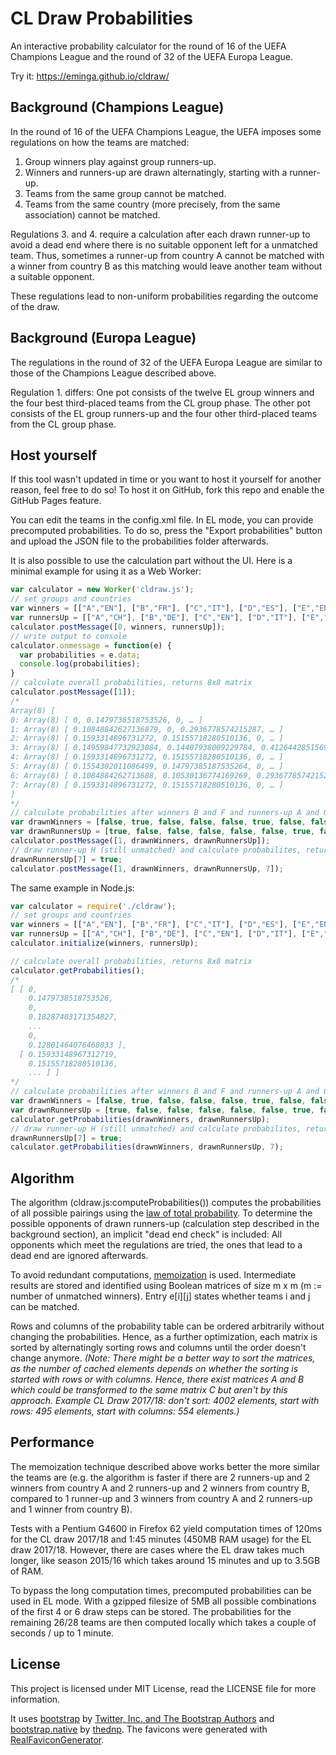 # CL Draw Probabilities
An interactive probability calculator for the round of 16 of the UEFA Champions League and the round of 32 of the UEFA Europa League.

Try it: https://eminga.github.io/cldraw/

## Background (Champions League)
In the round of 16 of the UEFA Champions League, the UEFA imposes some regulations on how the teams are matched:
1. Group winners play against group runners-up.
2. Winners and runners-up are drawn alternatingly, starting with a runner-up.
3. Teams from the same group cannot be matched.
4. Teams from the same country (more precisely, from the same association) cannot be matched.

Regulations 3. and 4. require a calculation after each drawn runner-up to avoid a dead end where there is no suitable opponent left for a unmatched team. Thus, sometimes a runner-up from country A cannot be matched with a winner from country B as this matching would leave another team without a suitable opponent.

These regulations lead to non-uniform probabilities regarding the outcome of the draw.

## Background (Europa League)
The regulations in the round of 32 of the UEFA Europa League are similar to those of the Champions League described above.

Regulation 1. differs: One pot consists of the twelve EL group winners and the four best third-placed teams from the CL group phase. The other pot consists of the EL group runners-up and the four other third-placed teams from the CL group phase.

## Host yourself
If this tool wasn't updated in time or you want to host it yourself for another reason, feel free to do so! To host it on GitHub, fork this repo and enable the GitHub Pages feature.

You can edit the teams in the config.xml file. In EL mode, you can provide precomputed probabilities. To do so, press the "Export probabilities" button and upload the JSON file to the probabilities folder afterwards.

It is also possible to use the calculation part without the UI. Here is a minimal example for using it as a Web Worker:
```javascript
var calculator = new Worker('cldraw.js');
// set groups and countries
var winners = [["A","EN"], ["B","FR"], ["C","IT"], ["D","ES"], ["E","EN"], ["F","EN"], ["G","TR"], ["H","EN"]];
var runnersUp = [["A","CH"], ["B","DE"], ["C","EN"], ["D","IT"], ["E","ES"], ["F","UA"], ["G","PT"], ["H","ES"]];
calculator.postMessage([0, winners, runnersUp]);
// write output to console
calculator.onmessage = function(e) {
  var probabilities = e.data;
  console.log(probabilities);
}
// calculate overall probabilities, returns 8x8 matrix
calculator.postMessage([1]);
/*
Array(8) [
0: Array(8) [ 0, 0.1479738518753526, 0, … ]
1: Array(8) [ 0.10848842627136879, 0, 0.2936778574215287, … ]
2: Array(8) [ 0.1593314896731272, 0.15155718280510136, 0, … ]
3: Array(8) [ 0.14959847732923084, 0.14407938009229784, 0.41264428515694257, … ]
4: Array(8) [ 0.1593314896731272, 0.15155718280510136, 0, … ]
5: Array(8) [ 0.1554302011086499, 0.14797385187535264, 0, … ]
6: Array(8) [ 0.1084884262713688, 0.10530136774169269, 0.2936778574215287, … ]
7: Array(8) [ 0.1593314896731272, 0.15155718280510136, 0, … ]
]
*/
// calculate probabilities after winners B and F and runners-up A and G have been drawn, returns 6x6 matrix
var drawnWinners = [false, true, false, false, false, true, false, false];
var drawnRunnersUp = [true, false, false, false, false, false, true, false];
calculator.postMessage([1, drawnWinners, drawnRunnersUp]);
// draw runner-up H (still unmatched) and calculate probabilites, returns 6x6 matrix
drawnRunnersUp[7] = true;
calculator.postMessage([1, drawnWinners, drawnRunnersUp, 7]);
```

The same example in Node.js:
```javascript
var calculator = require('./cldraw');
// set groups and countries
var winners = [["A","EN"], ["B","FR"], ["C","IT"], ["D","ES"], ["E","EN"], ["F","EN"], ["G","TR"], ["H","EN"]];
var runnersUp = [["A","CH"], ["B","DE"], ["C","EN"], ["D","IT"], ["E","ES"], ["F","UA"], ["G","PT"], ["H","ES"]];
calculator.initialize(winners, runnersUp);

// calculate overall probabilities, returns 8x8 matrix
calculator.getProbabilities();
/*
[ [ 0,
    0.1479738518753526,
    0,
    0.18287403171354827,
    ...
    0,
    0.12801464076468033 ],
  [ 0.15933148967312719,
    0.15155718280510136,
    ... ] ]
*/
// calculate probabilities after winners B and F and runners-up A and G have been drawn, returns 6x6 matrix
var drawnWinners = [false, true, false, false, false, true, false, false];
var drawnRunnersUp = [true, false, false, false, false, false, true, false];
calculator.getProbabilities(drawnWinners, drawnRunnersUp);
// draw runner-up H (still unmatched) and calculate probabilites, returns 6x6 matrix
drawnRunnersUp[7] = true;
calculator.getProbabilities(drawnWinners, drawnRunnersUp, 7);
```

## Algorithm
The algorithm (cldraw.js:computeProbabilities()) computes the probabilities of all possible pairings using the [law of total probability](https://en.wikipedia.org/wiki/Law_of_total_probability). To determine the possible opponents of drawn runners-up (calculation step described in the background section), an implicit "dead end check" is included: All opponents which meet the regulations are tried, the ones that lead to a dead end are ignored afterwards.

To avoid redundant computations, [memoization](https://en.wikipedia.org/wiki/Memoization) is used. Intermediate results are stored and identified using Boolean matrices of size m x m (m := number of unmatched winners). Entry e[i][j] states whether teams i and j can be matched.

Rows and columns of the probability table can be ordered arbitrarily without changing the probabilities. Hence, as a further optimization, each matrix is sorted by alternatingly sorting rows and columns until the order doesn't change anymore. *(Note: There might be a better way to sort the matrices, as the number of cached elements depends on whether the sorting is started with rows or with columns. Hence, there exist matrices A and B which could be transformed to the same matrix C but aren't by this approach. Example CL Draw 2017/18: don't sort: 4002 elements, start with rows: 495 elements, start with columns: 554 elements.)*

## Performance
The memoization technique described above works better the more similar the teams are (e.g. the algorithm is faster if there are 2 runners-up and 2 winners from country A and 2 runners-up and 2 winners from country B, compared to 1 runner-up and 3 winners from country A and 2 runners-up and 1 winner from country B).

Tests with a Pentium G4600 in Firefox 62 yield computation times of 120ms for the CL draw 2017/18 and 1:45 minutes (450MB RAM usage) for the EL draw 2017/18. However, there are cases where the EL draw takes much longer, like season 2015/16 which takes around 15 minutes and up to 3.5GB of RAM.

To bypass the long computation times, precomputed probabilities can be used in EL mode. With a gzipped filesize of 5MB all possible combinations of the first 4 or 6 draw steps can be stored. The probabilities for the remaining 26/28 teams are then computed locally which takes a couple of seconds / up to 1 minute.

## License
This project is licensed under MIT License, read the LICENSE file for more information.

It uses [bootstrap](https://github.com/twbs/bootstrap) by [Twitter, Inc. and The Bootstrap Authors](https://github.com/twbs) and [bootstrap.native](https://github.com/thednp/bootstrap.native) by [thednp](https://github.com/thednp). The favicons were generated with [RealFaviconGenerator](https://realfavicongenerator.net/).
